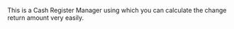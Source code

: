 
This is a Cash Register Manager using which you can calculate the change return amount very easily.
